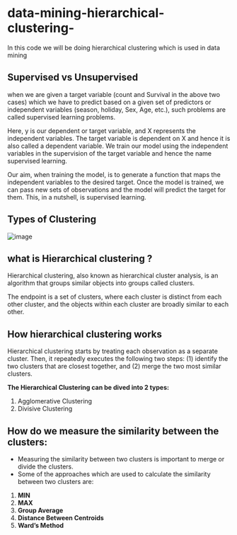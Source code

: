 # data-mining-hierarchical-clustering-
In this code we will be doing hierarchical clustering which is used in data mining 

## Supervised vs Unsupervised

when we are given a target variable (count and Survival in the above two cases) which we have to predict based on a given set of predictors or independent variables (season, holiday, Sex, Age, etc.), such problems are called supervised learning problems.

Here, y is our dependent or target variable, and X represents the independent variables. The target variable is dependent on X and hence it is also called a dependent variable. We train our model using the independent variables in the supervision of the target variable and hence the name supervised learning.

Our aim, when training the model, is to generate a function that maps the independent variables to the desired target. Once the model is trained, we can pass new sets of observations and the model will predict the target for them. This, in a nutshell, is supervised learning.

## Types of Clustering

![image](https://user-images.githubusercontent.com/63282184/134457458-2a8f77b6-3b56-476e-9d0b-a61d7cf90bc7.png)

## what is Hierarchical clustering ?

Hierarchical clustering, also known as hierarchical cluster analysis, is an algorithm that groups similar objects into groups called clusters.

The endpoint is a set of clusters, where each cluster is distinct from each other cluster, and the objects within each cluster are broadly similar to each other.

## How hierarchical clustering works
Hierarchical clustering starts by treating each observation as a separate cluster. Then, it repeatedly executes the following two steps: (1) identify the two clusters that are closest together, and (2) merge the two most similar clusters. 




**The Hierarchical Clustering can be dived into 2 types:**
1. Agglomerative Clustering
2. Divisive Clustering


## How do we measure the similarity between the clusters:

- Measuring the similarity between two clusters is important to merge or divide the clusters. 
- Some of the approaches which are used to calculate the similarity between two clusters are:

1. **MIN**
2. **MAX**
3. **Group Average**
4. **Distance Between Centroids**
5. **Ward’s Method**
